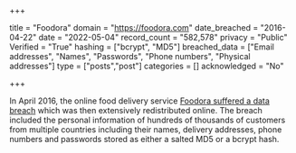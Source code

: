+++

title = "Foodora"
domain = "https://foodora.com"
date_breached = "2016-04-22"
date = "2022-05-04"
record_count = "582,578"
privacy = "Public"
Verified = "True"
hashing = ["bcrypt", "MD5"]
breached_data = ["Email addresses", "Names", "Passwords", "Phone numbers", "Physical addresses"]
type = ["posts","post"]
categories = []
acknowledged = "No"


+++


In April 2016, the online food delivery service <a href="https://www.databreachtoday.com/delivery-hero-confirms-foodora-data-breach-a-14435" target="_blank" rel="noopener">Foodora suffered a data breach</a> which was then extensively redistributed online. The breach included the personal information of hundreds of thousands of customers from multiple countries including their names, delivery addresses, phone numbers and passwords stored as either a salted MD5 or a bcrypt hash.

